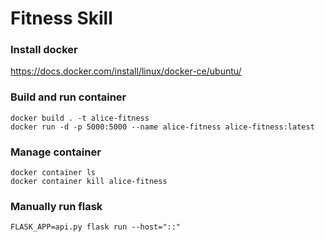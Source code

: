 # Fitness Skill 

### Install docker
https://docs.docker.com/install/linux/docker-ce/ubuntu/

### Build and run container
```
docker build . -t alice-fitness
docker run -d -p 5000:5000 --name alice-fitness alice-fitness:latest
```

### Manage container
```
docker container ls
docker container kill alice-fitness

```

### Manually run flask
```
FLASK_APP=api.py flask run --host="::"
```
